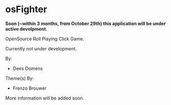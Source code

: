 osFighter
=========

<strong>Soon (~within 3 months, from October 29th) this application will be under active devolpment.</strong>

OpenSource Roll Playing Click Game.

Currently not under development.

By:
 - Dees Oomens

Theme(s) By:
 - Frenzo Brouwer

More information will be added soon.
